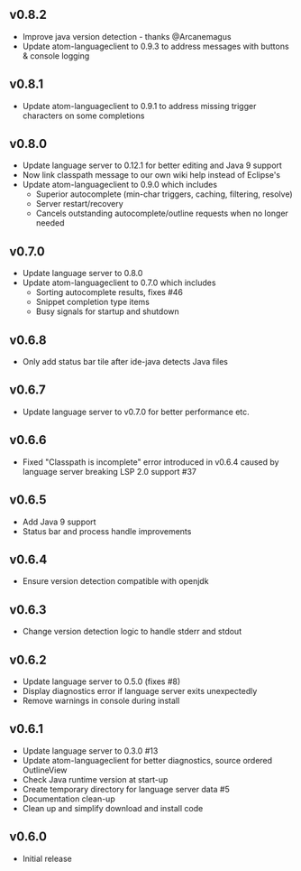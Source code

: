 ## v0.8.2

- Improve java version detection - thanks @Arcanemagus
- Update atom-languageclient to 0.9.3 to address messages with buttons & console logging

## v0.8.1

- Update atom-languageclient to 0.9.1 to address missing trigger characters on some completions

## v0.8.0

- Update language server to 0.12.1 for better editing and Java 9 support
- Now link classpath message to our own wiki help instead of Eclipse's
- Update atom-languageclient to 0.9.0 which includes
  - Superior autocomplete (min-char triggers, caching, filtering, resolve)
  - Server restart/recovery
  - Cancels outstanding autocomplete/outline requests when no longer needed

## v0.7.0

- Update language server to 0.8.0
- Update atom-languageclient to 0.7.0 which includes
  - Sorting autocomplete results, fixes #46
  - Snippet completion type items
  - Busy signals for startup and shutdown

## v0.6.8

- Only add status bar tile after ide-java detects Java files

## v0.6.7

- Update language server to v0.7.0 for better performance etc.

## v0.6.6

- Fixed "Classpath is incomplete" error introduced in v0.6.4 caused by language server breaking LSP 2.0 support #37

## v0.6.5

- Add Java 9 support
- Status bar and process handle improvements

## v0.6.4

- Ensure version detection compatible with openjdk

## v0.6.3

- Change version detection logic to handle stderr and stdout

## v0.6.2

- Update language server to 0.5.0 (fixes #8)
- Display diagnostics error if language server exits unexpectedly
- Remove warnings in console during install

## v0.6.1

- Update language server to 0.3.0 #13
- Update atom-languageclient for better diagnostics, source ordered OutlineView
- Check Java runtime version at start-up
- Create temporary directory for language server data #5
- Documentation clean-up
- Clean up and simplify download and install code

## v0.6.0

- Initial release
